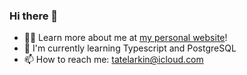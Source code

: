 ### Hi there 👋

- 🙋‍♂️ Learn more about me at [my personal website](tatelarkin.netlify.app)!
- 🔭 I'm currently learning Typescript and PostgreSQL
- 📫 How to reach me: tatelarkin@icloud.com
<!--
**tate8/tate8** is a ✨ _special_ ✨ repository because its `README.md` (this file) appears on your GitHub profile.

Here are some ideas to get you started:

- 🔭 I’m currently working on ...
- 🌱 I’m currently learning ...
- 👯 I’m looking to collaborate on ...
- 🤔 I’m looking for help with ...
- 💬 Ask me about ...
- 📫 How to reach me: ...
- 😄 Pronouns: ...
- ⚡ Fun fact: ...
-->
